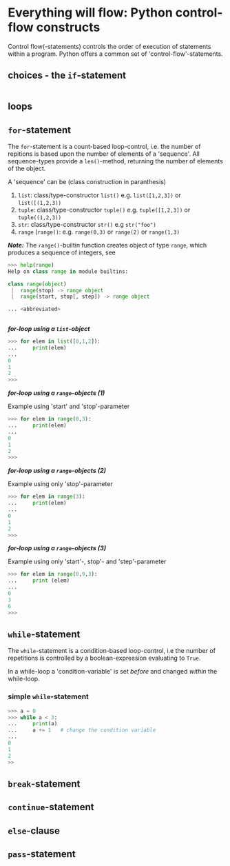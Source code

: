 # Everything will flow: Python control-flow constructs

Control flow(-statements) controls the order of execution of statements within a program. Python offers a common set of 'control-flow'-statements.

## choices - the `if`-statement

```python

```

## loops

## `for`-statement

The `for`-statement is a count-based loop-control, i.e. the number of repitions is based upon the number of elements of a 'sequence'. All sequence-types provide a `len()`-method, returning the number of elements of the object.

A 'sequence' can be (class construction in paranthesis)

1. `list`:  class/type-constructor `list()` e.g. `list([1,2,3])` or `list([(1,2,3))`
2. `tuple`: class/type-constructor `tuple()` e.g. `tuple([1,2,3])` or  `tuple((1,2,3))`
3. `str`:   class/type-constructor `str()` e.g `str("foo")` 
4. `range` (`range()`: e.g. `range(0,3)` or  `range(2)` or `range(1,3)`

***Note:***
The `range()`-builtin function creates object of type `range`, which produces a sequence of integers,
see
```python
>>> help(range)
Help on class range in module builtins:

class range(object)
 |  range(stop) -> range object
 |  range(start, stop[, step]) -> range object

... <abbreviated>
 
```

***for-loop using a `list`-object***

```python
>>> for elem in list([0,1,2]):
...     print(elem)
... 
0
1
2
>>>
```

***for-loop using a `range`-objects (1)***

Example using 'start' and 'stop'-parameter

``` python
>>> for elem in range(0,3):
...     print(elem)
... 
0
1
2
>>>
```

***for-loop using a `range`-objects (2)***

Example using only 'stop'-parameter

``` python
>>> for elem in range(3):
...     print(elem)
... 
0
1
2
>>>
```

***for-loop using a `range`-objects (3)***

Example using only 'start'-, stop'- and 'step'-parameter


``` python
>>> for elem in range(0,9,3):
...     print (elem)
... 
0
3
6
>>>
```

## `while`-statement

The `while`-statement is a condition-based loop-control, i.e the number of repetitions is controlled by a boolean-expression evaluating to `True`.

In a while-loop a 'condition-variable' is set *before* and changed *within* the while-loop. 


### simple `while`-statement

```python
>>> a = 0
>>> while a < 3:
...     print(a)
...     a += 1   # change the condition variable
... 
0
1
2
>>
```


## `break`-statement

## `continue`-statement

## `else`-clause

## `pass`-statement


